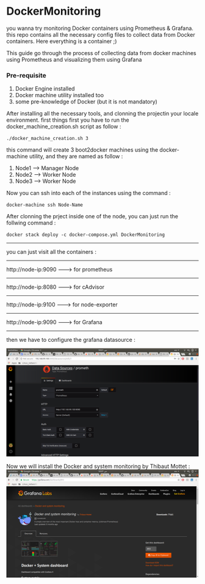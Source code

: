 # DockerMonitoring
you wanna try monitoring Docker containers using Prometheus &amp; Grafana. this repo contains all the necessary 
config files to collect data from Docker containers. Here everything is a container ;) 

This guide go through the process of collecting data from docker machines using Prometheus and visualizing them using Grafana

### Pre-requisite
1. Docker Engine installed
2. Docker machine utility installed too
3. some pre-knowledge of Docker (but it is not mandatory)

After installing all the necessary tools, and clonning the projectin your locale environment. first things first you have to run the docker_machine_creation.sh script as follow : 

```
./docker_machine_creation.sh 3
```

this command will create 3 boot2docker machines using the docker-machine utility, and they are named as follow : 
1. Node1 --> Manager Node
2. Node2 --> Worker Node
3. Node3 --> Worker Node

Now you can ssh into each of the instances using the command : 
```
docker-machine ssh Node-Name
```

After clonning the prject inside one of the node, you can just run the follwing command : 
```
docker stack deploy -c docker-compose.yml DockerMonitoring
```
***
you can just visit all the containers :
***
http://node-ip:9090 ---> for prometheus
***
http://node-ip:8080 ---> for cAdvisor
***
http://node-ip:9100 ---> for node-exporter
***
http://node-ip:9090 ---> for Grafana
***


then we have to configure the grafana datasource : 

![alt text](https://github.com/mouaadaassou/DockerMonitoring/blob/master/Screenshot%20from%202018-06-23%2018-21-05.png "GrafanaDataSource")

Now we will install the Docker and system monitoring by Thibaut Mottet : 
![alt text](https://github.com/mouaadaassou/DockerMonitoring/blob/master/Screenshot%20from%202018-06-23%2018-27-38.png "Docker Container Dashboard")